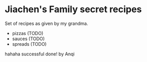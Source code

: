 # Jiachen's Family secret recipes

Set of recipes as given by my grandma.

- pizzas (TODO)
- sauces (TODO)
- spreads (TODO)





hahaha successful done! by Anqi
